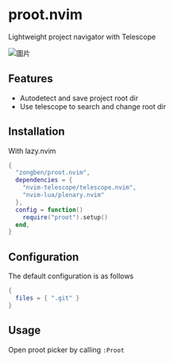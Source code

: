 # proot.nvim

Lightweight project navigator with Telescope

![圖片](https://github.com/user-attachments/assets/d21f7614-a361-4496-8033-83b8bf058c7e)

## Features

* Autodetect and save project root dir
* Use telescope to search and change root dir

## Installation

With lazy.nvim
```lua
{
  "zongben/proot.nvim",
  dependencies = {
    "nvim-telescope/telescope.nvim",
    "nvim-lua/plenary.nvim"
  },
  config = function()
    require("proot").setup()
  end,
}
```

## Configuration

The default configuration is as follows
```lua
{
  files = { ".git" }
}
```

## Usage

Open proot picker by calling `:Proot`

